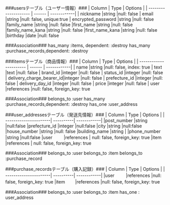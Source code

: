 ###usersテーブル（ユーザー情報）###
| Column               | Type    | Options     |
| -------------------- | ------  | ------------|
| nickname	           |string	 |null: false
| email                |string	 |null: false, unique:true
| encrypted_password   |string   |null: false
|family_name	         |string   |null: false
|first_name	           |string   |null: false
|family_name_kana	     |string   |null: false
|first_name_kana	     |string	 |null: false
|birthday              |date     |null: false

###Association###
has_many :items, dependent: :destroy
has_many :purchase_records,dependent: :destroy


###itemsテーブル（商品情報）###
| Column                   | Type      | Options     |
| ----------------------   | ------    | ------------|
| name	                   |string     |null: false, index: true
| text	                   |text	     |null: false
| brand_id                 |integer	   |null: false
| status_id	               |integer    |null: false
| delivery_charge_bearer_id|integer    |null: false
| prefecture_id	           |integer    |null: false
| delivery_day_id          |integer    |null: false
| price                    |integer    |null: false
| user	                   |references |null: false, foreign_key: true

###Association###
belongs_to :user
has_many :purchase_records,dependent: :destroy
has_one :user_address

###user_addressesテーブル（発送先情報）###
| Column                | Type      | Options     |
| ----------------------| ----------| ------------|
|post_number	          |string	    |null:false
|prefecture_id	        |integer	  |null:false
|city	                  |string	    |null:false
|house_number	          |string	  |null: false
|building_name	        |string	    |
|phone_number	          |string	    |null:false
|user	       　　        |references |	null: false, foreign_key: true
|item                   |references |	null: false, foreign_key: true

###Association###
belongs_to :user
belongs_to :item
belongs_to :purchase_record


###purchase_recordsテーブル（購入記録）###
| Column                | Type      | Options     |
| ----------------------| ----------| ------------|
|user	   　　           |references	|null: false, foreign_key: true
|item　　                |references	|null: false, foreign_key: true

###Association###
belongs_to :user
belongs_to :item
has_one : user_address
